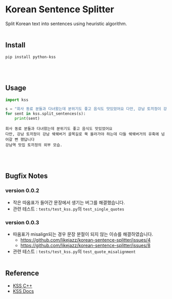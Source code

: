 # Korean Sentence Splitter
Split Korean text into sentences using heuristic algorithm.
<br><br>

## Install
```console
pip install python-kss
```
<br><br>

## Usage
```python
import kss

s = "회사 동료 분들과 다녀왔는데 분위기도 좋고 음식도 맛있었어요 다만, 강남 토끼정이 강남 쉑쉑버거 골목길로 쭉 올라가야 하는데 다들 쉑쉑버거의 유혹에 넘어갈 뻔 했답니다 강남역 맛집 토끼정의 외부 모습."
for sent in kss.split_sentences(s):
    print(sent)
```
```
회사 동료 분들과 다녀왔는데 분위기도 좋고 음식도 맛있었어요
다만, 강남 토끼정이 강남 쉑쉑버거 골목길로 쭉 올라가야 하는데 다들 쉑쉑버거의 유혹에 넘어갈 뻔 했답니다
강남역 맛집 토끼정의 외부 모습.
```
<br><br>

## Bugfix Notes
### version 0.0.2
- 작은 따옴표가 들어간 문장에서 생기는 버그를 해결했습니다.
- 관련 테스트 : `tests/test_kss.py`의 `test_single_quotes`
### version 0.0.3
- 따옴표가 misalign되는 경우 문장 분절이 되지 않는 이슈를 해결하였습니다.
  - https://github.com/likejazz/korean-sentence-splitter/issues/4
  - https://github.com/likejazz/korean-sentence-splitter/issues/8
- 관련 테스트 : `tests/test_kss.py`의 `test_quote_misalignment`
<br><br>

## Reference
- [KSS C++](https://github.com/likejazz/korean-sentence-splitter)
- [KSS Docs](http://docs.likejazz.com/kss/)

